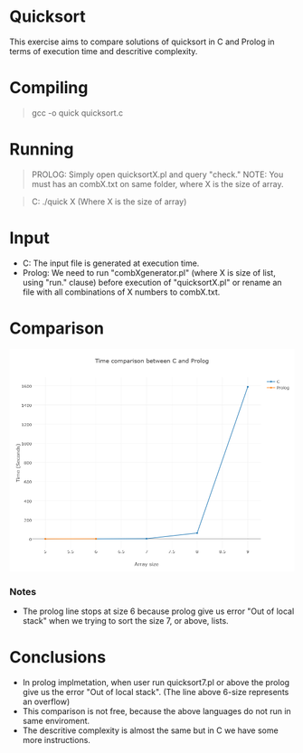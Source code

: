 # Quicksort
This exercise aims to compare solutions of quicksort in C and Prolog in terms of execution time and descritive complexity.

# Compiling
> gcc -o quick quicksort.c

# Running
> PROLOG: Simply open quicksortX.pl and query "check." NOTE: You must has an combX.txt on same folder, where X is the size of array.

> C: ./quick X (Where X is the size of array)

# Input
* C: The input file is generated at execution time. 
* Prolog: We need to run "combXgenerator.pl" (where X is size of list, using "run." clause) before execution of "quicksortX.pl" or rename an file with all combinations of X numbers to combX.txt.  

# Comparison
![plot](/newplot(1).png)

### Notes
* The prolog line stops at size 6 because prolog give us error "Out of local stack" when we trying to sort the size 7, or above, lists.

# Conclusions
* In prolog implmetation, when user run quicksort7.pl or above the prolog give us the error "Out of local stack". (The line above 6-size represents an overflow)
* This comparison is not free, because the above languages do not run in same enviroment.
* The descritive complexity is almost the same but in C we have some more instructions.


